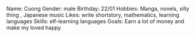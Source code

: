 Name: Cuong
Gender: male
Birthday: 22/01
Hobbies: Manga, novels, silly thing , Japanese music
Likes:  write shortstory, mathematics, learning languages
Skills:  elf-learning languages
Goals: Earn a lot of money and make my loved happy

